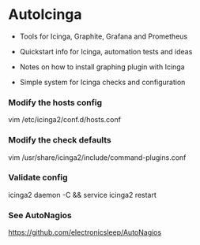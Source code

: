 # AutoIcinga

* Tools for Icinga, Graphite, Grafana and Prometheus

* Quickstart info for Icinga, automation tests and ideas

* Notes on how to install graphing plugin with Icinga

* Simple system for Icinga checks and configuration

### Modify the hosts config
vim /etc/icinga2/conf.d/hosts.conf

### Modify the check defaults
vim /usr/share/icinga2/include/command-plugins.conf

### Validate config
icinga2 daemon -C && service icinga2 restart

### See AutoNagios
https://github.com/electronicsleep/AutoNagios
